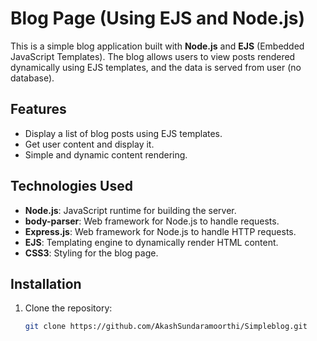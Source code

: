 # Blog Page (Using EJS and Node.js)

This is a simple blog application built with **Node.js** and **EJS** (Embedded JavaScript Templates). The blog allows users to view posts rendered dynamically using EJS templates, and the data is served from user (no database).

## Features
- Display a list of blog posts using EJS templates.
- Get user content and display it.
- Simple and dynamic content rendering.

## Technologies Used
- **Node.js**: JavaScript runtime for building the server.
- **body-parser**: Web framework for Node.js to handle requests.
- **Express.js**: Web framework for Node.js to handle HTTP requests.
- **EJS**: Templating engine to dynamically render HTML content.
- **CSS3**: Styling for the blog page.

## Installation

1. Clone the repository:
   ```bash
   git clone https://github.com/AkashSundaramoorthi/Simpleblog.git
